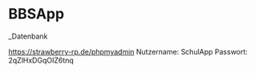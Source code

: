 # BBSApp
_Datenbank

https://strawberry-rp.de/phpmyadmin
Nutzername: SchulApp
Passwort: 2qZlHxDGqOIZ6tnq
